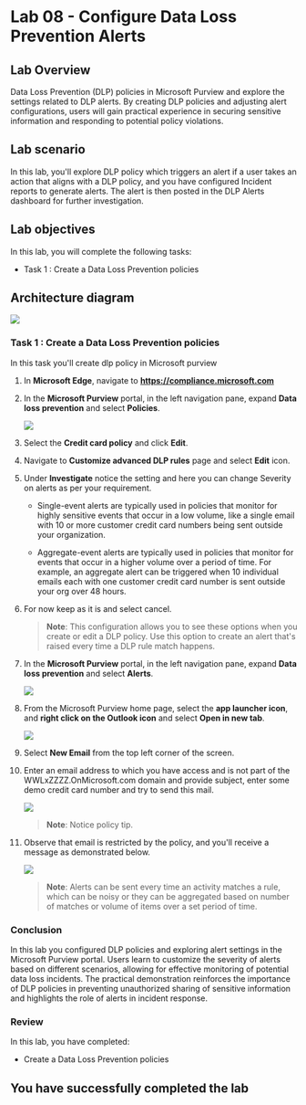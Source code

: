 # Lab 08 - Configure Data Loss Prevention Alerts

## Lab Overview
Data Loss Prevention (DLP) policies in Microsoft Purview and explore the settings related to DLP alerts. By creating DLP policies and adjusting alert configurations, users will gain practical experience in securing sensitive information and responding to potential policy violations.

## Lab scenario

In this lab, you'll explore DLP policy which triggers an alert if a user takes an action that aligns with a DLP policy, and you have configured Incident reports to generate alerts. The alert is then posted in the DLP Alerts dashboard for further investigation.

## Lab objectives

In this lab, you will complete the following tasks:
+ Task 1 : Create a Data Loss Prevention policies 

## Architecture diagram
![](../media/archi-5.png)


### Task 1 : Create a Data Loss Prevention policies 

In this task you'll create dlp policy in Microsoft purview

1. In **Microsoft Edge**, navigate to **https://compliance.microsoft.com** 

1. In the **Microsoft Purview** portal, in the left navigation pane, expand **Data loss prevention** and select **Policies**.

   ![](../media/lab6-image1.png)

1. Select the **Credit card policy** and click **Edit**.

1. Navigate to **Customize advanced DLP rules** page and select **Edit** icon.

1. Under **Investigate** notice the setting and here you can change Severity on alerts as per your requirement.

   - Single-event alerts are typically used in policies that monitor for highly sensitive events that occur in a low volume, like a single email with 10 or more customer credit card numbers being sent outside your organization.

   - Aggregate-event alerts are typically used in policies that monitor for events that occur in a higher volume over a period of time. For example, an aggregate alert can be triggered when 10 individual emails each with one customer credit card number is sent outside your org over 48 hours.

1. For now keep as it is and select cancel.
   
    >**Note**: This configuration allows you to see these options when you create or edit a DLP policy. Use this option to create an alert that's raised every time a DLP rule match happens.

1. In the **Microsoft Purview** portal, in the left navigation pane, expand **Data loss prevention** and select **Alerts**.

     ![](../media/cc22.png)

1. From the Microsoft Purview home page, select the **app launcher icon**, and **right click on the Outlook icon** and select **Open in new tab**.

     ![](../media/lab5-image5.png) 

1. Select **New Email** from the top left corner of the screen.

1. Enter an email address to which you have access and is not part of the WWLxZZZZ.OnMicrosoft.com domain and provide subject, enter some demo credit card number and try to send this 
   mail.

     ![](../media/cc17.png)

     >**Note**: Notice policy tip.

1. Observe that email is restricted by the policy, and you'll receive a message as demonstrated below.
    
     ![](../media/cc18.png)  

   >**Note**: Alerts can be sent every time an activity matches a rule, which can be noisy or they can be aggregated based on number of matches or volume of items over a set period of time.

### Conclusion
In this lab you configured DLP policies and exploring alert settings in the Microsoft Purview portal. Users learn to customize the severity of alerts based on different scenarios, allowing for effective monitoring of potential data loss incidents. The practical demonstration reinforces the importance of DLP policies in preventing unauthorized sharing of sensitive information and highlights the role of alerts in incident response.


### Review
In this lab, you have completed:
+ Create a Data Loss Prevention policies 

## You have successfully completed the lab
  
